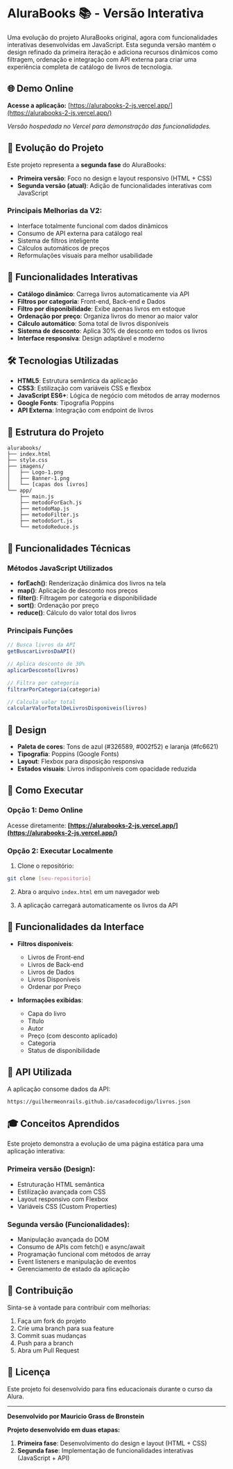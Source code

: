 # AluraBooks 📚 - Versão Interativa

Uma evolução do projeto AluraBooks original, agora com funcionalidades interativas desenvolvidas em JavaScript. Esta segunda versão mantém o design refinado da primeira iteração e adiciona recursos dinâmicos como filtragem, ordenação e integração com API externa para criar uma experiência completa de catálogo de livros de tecnologia.

## 🌐 Demo Online

**Acesse a aplicação:** [https://alurabooks-2-js.vercel.app/](https://alurabooks-2-js.vercel.app/)

*Versão hospedada no Vercel para demonstração das funcionalidades.*

## 🔄 Evolução do Projeto

Este projeto representa a **segunda fase** do AluraBooks:

- **Primeira versão**: Foco no design e layout responsivo (HTML + CSS)
- **Segunda versão (atual)**: Adição de funcionalidades interativas com JavaScript

### Principais Melhorias da V2:
- Interface totalmente funcional com dados dinâmicos
- Consumo de API externa para catálogo real
- Sistema de filtros inteligente
- Cálculos automáticos de preços
- Reformulações visuais para melhor usabilidade

## 🚀 Funcionalidades Interativas

- **Catálogo dinâmico**: Carrega livros automaticamente via API
- **Filtros por categoria**: Front-end, Back-end e Dados
- **Filtro por disponibilidade**: Exibe apenas livros em estoque
- **Ordenação por preço**: Organiza livros do menor ao maior valor
- **Cálculo automático**: Soma total de livros disponíveis
- **Sistema de desconto**: Aplica 30% de desconto em todos os livros
- **Interface responsiva**: Design adaptável e moderno

## 🛠️ Tecnologias Utilizadas

- **HTML5**: Estrutura semântica da aplicação
- **CSS3**: Estilização com variáveis CSS e flexbox
- **JavaScript ES6+**: Lógica de negócio com métodos de array modernos
- **Google Fonts**: Tipografia Poppins
- **API Externa**: Integração com endpoint de livros

## 📁 Estrutura do Projeto

```
alurabooks/
├── index.html
├── style.css
├── imagens/
│   ├── Logo-1.png
│   ├── Banner-1.png
│   └── [capas dos livros]
└── app/
    ├── main.js
    ├── metodoForEach.js
    ├── metodoMap.js
    ├── metodoFilter.js
    ├── metodoSort.js
    └── metodoReduce.js
```

## 🎯 Funcionalidades Técnicas

### Métodos JavaScript Utilizados

- **forEach()**: Renderização dinâmica dos livros na tela
- **map()**: Aplicação de desconto nos preços
- **filter()**: Filtragem por categoria e disponibilidade
- **sort()**: Ordenação por preço
- **reduce()**: Cálculo do valor total dos livros

### Principais Funções

```javascript
// Busca livros da API
getBuscarLivrosDaAPI()

// Aplica desconto de 30%
aplicarDesconto(livros)

// Filtra por categoria
filtrarPorCategoria(categoria)

// Calcula valor total
calcularValorTotalDeLivrosDisponiveis(livros)
```

## 🎨 Design

- **Paleta de cores**: Tons de azul (#326589, #002f52) e laranja (#fc6621)
- **Tipografia**: Poppins (Google Fonts)
- **Layout**: Flexbox para disposição responsiva
- **Estados visuais**: Livros indisponíveis com opacidade reduzida

## 🚀 Como Executar

### Opção 1: Demo Online
Acesse diretamente: **[https://alurabooks-2-js.vercel.app/](https://alurabooks-2-js.vercel.app/)**

### Opção 2: Executar Localmente

1. Clone o repositório:
```bash
git clone [seu-repositorio]
```

2. Abra o arquivo `index.html` em um navegador web

3. A aplicação carregará automaticamente os livros da API

## 📱 Funcionalidades da Interface

- **Filtros disponíveis**:
  - Livros de Front-end
  - Livros de Back-end
  - Livros de Dados
  - Livros Disponíveis
  - Ordenar por Preço

- **Informações exibidas**:
  - Capa do livro
  - Título
  - Autor
  - Preço (com desconto aplicado)
  - Categoria
  - Status de disponibilidade

## 🔧 API Utilizada

A aplicação consome dados da API:
```
https://guilhermeonrails.github.io/casadocodigo/livros.json
```

## 🎓 Conceitos Aprendidos

Este projeto demonstra a evolução de uma página estática para uma aplicação interativa:

### Primeira versão (Design):
- Estruturação HTML semântica
- Estilização avançada com CSS
- Layout responsivo com Flexbox
- Variáveis CSS (Custom Properties)

### Segunda versão (Funcionalidades):
- Manipulação avançada do DOM
- Consumo de APIs com fetch() e async/await
- Programação funcional com métodos de array
- Event listeners e manipulação de eventos
- Gerenciamento de estado da aplicação

## 🤝 Contribuição

Sinta-se à vontade para contribuir com melhorias:
1. Faça um fork do projeto
2. Crie uma branch para sua feature
3. Commit suas mudanças
4. Push para a branch
5. Abra um Pull Request

## 📝 Licença

Este projeto foi desenvolvido para fins educacionais durante o curso da Alura.

---

**Desenvolvido por Mauricio Grass de Bronstein**

**Projeto desenvolvido em duas etapas:**
1. **Primeira fase**: Desenvolvimento do design e layout (HTML + CSS)
2. **Segunda fase**: Implementação de funcionalidades interativas (JavaScript + API)
